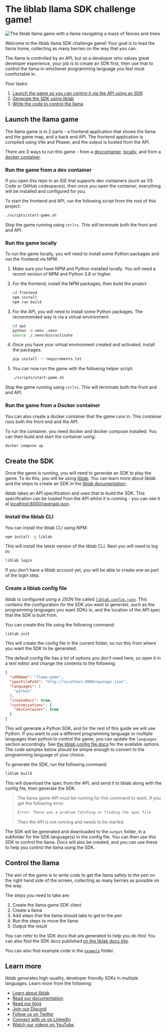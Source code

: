 # The liblab llama SDK challenge game!

![The liblab llama game with a llama navigating a maze of fences and trees](./img/llama-game-running.gif)

Welcome to the liblab llama SDK challenge game! Your goal is to lead the llama home, collecting as many berries on the way that you can.

The llama is controlled by an API, but as a developer who values great developer experience, your job is to create an SDK first, then use that to control the llama in whichever programming language you feel most comfortable in.

Your tasks:

1. [Launch the game so you can control it via the API using an SDK](#launch-the-llama-game)
1. [Generate the SDK using liblab](#create-the-sdk)
1. [Write the code to control the llama](#control-the-llama)

## Launch the llama game

The llama game is in 2 parts - a frontend application that shows the llama and the game map, and a back end API. The frontend application is compiled using Vite and Phaser, and the output is hosted from the API.

There are 3 ways to run this game - from a [devcontainer](#run-the-game-from-a-dev-container), [locally](#run-the-game-locally), and from a [docker container](#run-the-game-from-a-docker-container).

### Run the game from a dev container

If you open this repo in an IDE that supports dev containers (such as VS Code or GitHub codespaces), then once you open the container, everything will be installed and configured for you.

To start the frontend and API, run the following script from the root of this project:

```bash
./scripts/start-game.sh
```

Stop the game running using `ctrl+c`. This will terminate both the front and and API.

### Run the game locally

To run the game locally, you will need to install some Python packages and run the frontend via NPM.

1. Make sure you have NPM and Python installed locally. You will need a recent version of NPM and Python 3.8 or higher.
1. For the frontend, install the NPM packages, then build the project

    ```bash
    cd frontend
    npm install
    npm run build
    ```
1. For the API, you will need to install some Python packages. The recommended way is via a virtual environment:

    ```bash
    cd api
    python -m venv .venv
    source ./.venv/bin/activate
    ```

1. Once you have your virtual environment created and activated, install the packages:

    ```bash
    pip install -r requirements.txt
    ```

1. You can now run the game with the following helper script:

    ```bash
    ./scripts/start-game.sh
    ```

Stop the game running using `ctrl+c`. This will terminate both the front and and API.

### Run the game from a Docker container

You can also create a docker container that the game runs in. This container runs both the front end and the API.

To run the container, you need docker and docker compose installed. You can then build and start the container using:

```bash
docker compose up
```

## Create the SDK

Once the game is running, you will need to generate an SDK to play the game. To do this, you will be using [liblab](https://liblab.com). You can learn more about liblab and the steps to create an SDK in the [liblab documentation](https://developers.liblab.com).

liblab takes an API specification and uses that to build the SDK. This specification can be loaded from the API whilst it is running - you can see it at [localhost:8000/openapi.json](http://localhost:8000/openapi.json).

### Install the liblab CLI

You can install the liblab CLI using NPM:

```bash
npm install -g liblab
```

This will install the latest version of the liblab CLI. Next you will need to log in:

```bash
liblab login
```

If you don't have a liblab account yet, you will be able to create one as part of the login step.

### Create a liblab config file

liblab is configured using a JSON file called [`liblab.config.json`](https://developers.liblab.com/cli/config-file-overview/). This contains the configuration for the SDK you want to generate, such as the programming languages you want SDKs in, and the location of the API spec that the SDK is built from.

You can create this file using the following command:

```bash
liblab init
```

This will create the config file in the current folder, so run this from where you want the SDK to be generated.

The default config file has a lot of options you don't need here, so open it in a text editor and change the contents to the following:

```json
{
  "sdkName": "llama-game",
  "specFilePath": "http://localhost:8000/openapi.json",
  "languages": [
    "python"
  ],
  "createDocs": true,
  "customizations": {
    "devContainer": true
  }
}
```

This will generate a Python SDK, and for the rest of this guide we will use Python. If you want to use a different programming language or multiple languages than python to control the game, you can update the `languages` section accordingly. See [the liblab config file docs](https://developers.liblab.com/reference/language-support/) for the available options. The code samples below should be simple enough to convert to the programming language of your choice.

To generate the SDK, run the following command:

```bash
liblab build
```

This will download the spec from the API, and send it to liblab along with the config file, then generate the SDK.

> The llama game API must be running for this command to work. If you get the following error: 
>
> ```bash
> Error: There was a problem fetching or finding the spec file
> ```
>
> Then the API is not running and needs to be started.

The SDK will be generated and downloaded to the `output` folder, in a subfolder for the SDK language(s) in the config file. You can then use this SDK to control the llama. Docs will also be created, and you can use these to help you control the llama using the SDK.

## Control the llama

The aim of the game is to write code to get the llama safely to the pen on the right hand side of the screen, collecting as many berries as possible on the way.

The steps you need to take are:

1. Create the llama game SDK client
1. Create a llama
1. Add steps that the llama should take to get to the pen
1. Run the steps to move the llama
1. Output the result

You can refer to the SDK docs that are generated to help you do this! You can also find the SDK docs published [on the liblab docs site](https://docs.liblab.com/liblab/liblab-llama-sdk-challenge/0.1.0).

You can also find example code in the [`example`](./example/) folder.

## Learn more

liblab generates high-quality, developer friendly SDKs in multiple languages. Learn more from the following:

- [Learn about liblab](https://liblab.com)
- [Read our documentation](https://developers.liblab.com)
- [Read our blog](https://blog.liblab.com)
- [Join our Discord](https://discord.gg/F8aECHbRkV)
- [Follow us on Twitter](https://twitter.com/liblaber)
- [Connect with us on LinkedIn](https://www.linkedin.com/company/liblaber)
- [Watch our videos on YouTube](https://youtube.com/@liblaber)
